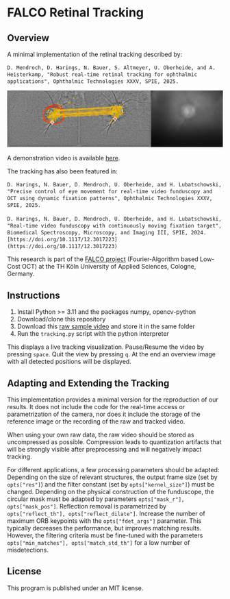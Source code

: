 # FALCO Retinal Tracking

## Overview

A minimal implementation of the retinal tracking described by:

    D. Mendroch, D. Harings, N. Bauer, S. Altmeyer, U. Oberheide, and A. Heisterkamp, "Robust real-time retinal tracking for ophthalmic applications", Ophthalmic Technologies XXXV, SPIE, 2025.


![Example frame. The raw frame is shown on the right, the preprocessed frame in the center and the reference frame on the left.](./example_frame.jpg)

A demonstration video is available [here]().

The tracking has also been featured in:

    D. Harings, N. Bauer, D. Mendroch, U. Oberheide, and H. Lubatschowski, "Precise control of eye movement for real-time video funduscopy and OCT using dynamic fixation patterns", Ophthalmic Technologies XXXV, SPIE, 2025.

    D. Harings, N. Bauer, D. Mendroch, U. Oberheide, and H. Lubatschowski, "Real-time video funduscopy with continuously moving fixation target", Biomedical Spectroscopy, Microscopy, and Imaging III, SPIE, 2024. [https://doi.org/10.1117/12.3017223](https://doi.org/10.1117/12.3017223)

This research is part of the [FALCO project](https://www.th-koeln.de/informations-medien-und-elektrotechnik/institute/aoe/forschungsprojekt-falco_101841.php) (Fourier-Algorithm based Low-Cost OCT) at the TH Köln University of Applied Sciences, Cologne, Germany.


## Instructions

1. Install Python >= 3.11 and the packages numpy, opencv-python
2. Download/clone this repository
3. Download this [raw sample video]() and store it in the same folder
4. Run the `tracking.py` script with the python interpreter

This displays a live tracking visualization.
Pause/Resume the video by pressing `space`. Quit the view by pressing `q`.
At the end an overview image with all detected positions will be displayed.

## Adapting and Extending the Tracking

This implementation provides a minimal version for the reproduction of our results.
It does not include the code for the real-time access or parametrization of the camera, nor does it include the storage of the reference image or the recording of the raw and tracked video.

When using your own raw data, the raw video should be stored as uncompressed as possible.
Compression leads to quantization artifacts that will be strongly visible after preprocessing and will negatively impact tracking.

For different applications, a few processing parameters should be adapted:
Depending on the size of relevant structures, the output frame size (set by `opts["res"]`) and the filter constant (set by `opts["kernel_size"]`) must be changed.
Depending on the physical construction of the funduscope, the circular mask must be adapted by parameters `opts["mask_r"], opts["mask_pos"]`.
Reflection removal is parametrized by `opts["reflect_th"], opts["reflect_dilate"]`.
Increase the number of maximum ORB keypoints with the `opts["fdet_args"]` parameter.
This typically decreases the performance, but improves matching results.
However, the filtering criteria must be fine-tuned with the parameters `opts["min_matches"], opts["match_std_th"]` for a low number of misdetections.


## License

This program is published under an MIT license.

